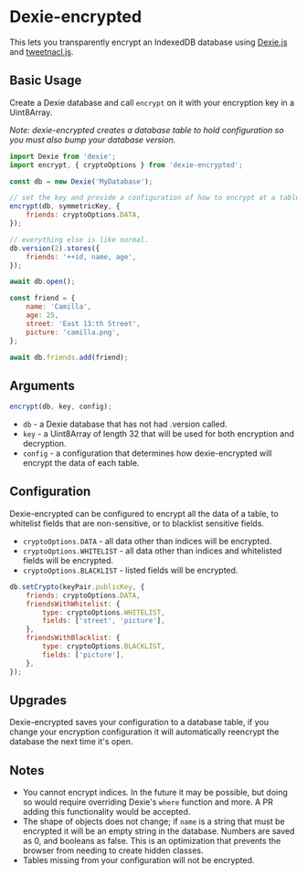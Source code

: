 # Dexie-encrypted

This lets you transparently encrypt an IndexedDB database using [Dexie.js](https://dexie.org/) and [tweetnacl.js](https://tweetnacl.js.org).

## Basic Usage

Create a Dexie database and call `encrypt` on it with your encryption key in a Uint8Array.

_Note: dexie-encrypted creates a database table to hold configuration so you must also bump your database version._

```javascript
import Dexie from 'dexie';
import encrypt, { cryptoOptions } from 'dexie-encrypted';

const db = new Dexie('MyDatabase');

// set the key and provide a configuration of how to encrypt at a table level.
encrypt(db, symmetricKey, {
    friends: cryptoOptions.DATA,
});

// everything else is like normal.
db.version(2).stores({
    friends: '++id, name, age',
});

await db.open();

const friend = {
    name: 'Camilla',
    age: 25,
    street: 'East 13:th Street',
    picture: 'camilla.png',
};

await db.friends.add(friend);
```

## Arguments

```javascript
encrypt(db, key, config);
```

-   `db` - a Dexie database that has not had .version called.
-   `key` - a Uint8Array of length 32 that will be used for both encryption and decryption.
-   `config` - a configuration that determines how dexie-encrypted will encrypt the data of each table.

## Configuration

Dexie-encrypted can be configured to encrypt all the data of a table, to whitelist fields that are non-sensitive, or to blacklist sensitive fields.

-   `cryptoOptions.DATA` - all data other than indices will be encrypted.
-   `cryptoOptions.WHITELIST` - all data other than indices and whitelisted fields will be encrypted.
-   `cryptoOptions.BLACKLIST` - listed fields will be encrypted.

```javascript
db.setCrypto(keyPair.publicKey, {
    friends: cryptoOptions.DATA,
    friendsWithWhitelist: {
        type: cryptoOptions.WHITELIST,
        fields: ['street', 'picture'],
    },
    friendsWithBlacklist: {
        type: cryptoOptions.BLACKLIST,
        fields: ['picture'],
    },
});
```

## Upgrades

Dexie-encrypted saves your configuration to a database table, if you change your encryption configuration it will automatically reencrypt the database the next time it's open.

## Notes

-   You cannot encrypt indices. In the future it may be possible, but doing so would require overriding Dexie's `where` function and more. A PR adding this functionality would be accepted.
-   The shape of objects does not change; if `name` is a string that must be encrypted it will be an empty string in the database. Numbers are saved as 0, and booleans as false. This is an optimization that prevents the browser from needing to create hidden classes.
-   Tables missing from your configuration will not be encrypted.
